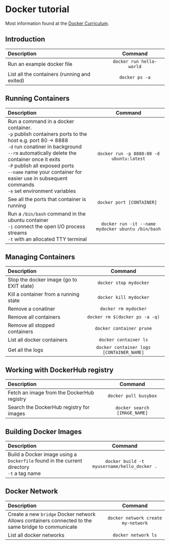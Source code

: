 # Docker tutorial

Most information found at the [Docker Curriculum](https://docker-curriculum.com/).

## Introduction

| Description   |      Command      |
|:---------|:------------------------:|
| Run an example docker file |  ```docker run hello-world``` |
| List all the containers (running and exited) |    ```docker ps -a```   |

## Running Containers

| Description   |      Command      |
|:---------|:------------------------:|
| Run a command in a docker container.<br/> ```-p``` publish containers ports to the host e.g. port 80 -> 8888 <br/> ```-d``` run conatiner in background <br/> ```--rm``` automatically delete the container once it exits <br/> ```-P``` publish all exposed ports <br/> ```--name``` name your container for easier use in subsequent commands <br/> ```-e``` set environment variables | ```docker run -p 8888:80 -d ubuntu:latest``` |
| See all the ports that container is running | ```docker port [CONTAINER] ```|
| Run a ```/bin/bash``` command in the ubuntu container <br/> ```-i``` connect the open I/O process streams  <br/> ```-t``` with an allocated TTY terminal |```docker run -it --name mydocker ubuntu /bin/bash```|

## Managing Containers

| Description   |      Command      |
|:---------|:------------------------:|
| Stop the docker image (go to EXIT state) | ```docker stop mydocker``` |
| Kill a container from a running state | ```docker kill mydocker``` | 
| Remove a conatiner | ```docker rm mydocker``` |
| Remove all containers | ```docker rm $(docker ps -a -q)```|
| Remove all stopped containers | ```docker container prune```|
| List all docker containers | ```docker container ls``` |
| Get all the logs| ```docker container logs [CONTAINER_NAME]```|

## Working with DockerHub registry

| Description   |      Command      |
|:---------|:------------------------:|
|Fetch an image from the DockerHub registry | ```docker pull busybox```|
| Search the DockerHub registry for images | ```docker search [IMAGE_NAME]``` |

## Building Docker Images

| Description   |      Command      |
|:---------|:------------------------:|
| Build a Docker image using a ```Dockerfile``` found in the current directory <br/> ```-t``` a tag name | ```docker build -t myusername/hello_docker .```|

## Docker Network

| Description   |      Command      |
|:---------|:------------------------:|
| Create a new ```bridge``` Docker network <br/> Allows containers connected to the same bridge to communicate | ```docker network create my-network``` |
| List all docker networks | ```docker network ls``` |

